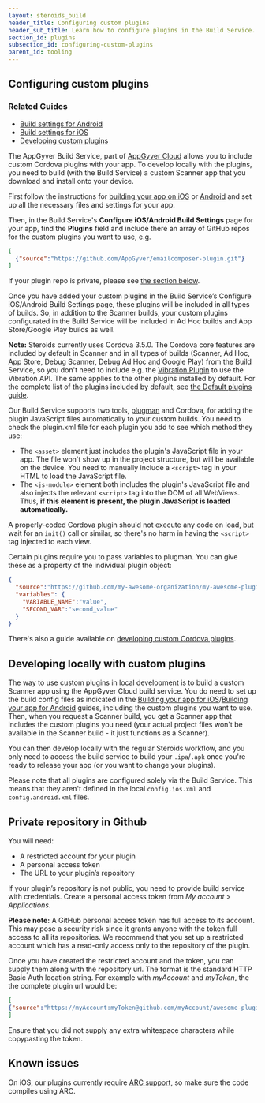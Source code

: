 ```yaml
---
layout: steroids_build
header_title: Configuring custom plugins
header_sub_title: Learn how to configure plugins in the Build Service.
section_id: plugins
subsection_id: configuring-custom-plugins
parent_id: tooling
---
```

<section class="docs-section" id="configuring-custom-plugins">

# Configuring custom plugins

### Related Guides
* [Build settings for Android][android-build-config]
* [Build settings for iOS][ios-build-config]
* [Developing custom plugins][developing-custom-plugins]

The AppGyver Build Service, part of [AppGyver Cloud](http://cloud.appgyver.com) allows you to include custom Cordova plugins with your app. To develop locally with the plugins, you need to build (with the Build Service) a custom Scanner app that you download and install onto your device.

First follow the instructions for [building your app on iOS][ios-build-config] or [Android][android-build-config] and set up all the necessary files and settings for your app.

Then, in the Build Service's **Configure iOS/Android Build Settings** page for your app, find the **Plugins** field and include there an array of GitHub repos for the custom plugins you want to use, e.g.

```json
[
  {"source":"https://github.com/AppGyver/emailcomposer-plugin.git"}
]
```

If your plugin repo is private, please see [the section below](#private_repository_in_github).

Once you have added your custom plugins in the Build Service’s Configure iOS/Android Build Settings page, these plugins will be included in all types of builds. So, in addition to the Scanner builds, your custom plugins configurated in the Build Service will be included in Ad Hoc builds and App Store/Google Play builds as well.

**Note:** Steroids currently uses Cordova 3.5.0. The Cordova core features are included by default in Scanner and in all types of builds (Scanner, Ad Hoc, App Store, Debug Scanner, Debug Ad Hoc and Google Play) from the Build Service, so you don't need to include e.g. the [Vibration Plugin](https://github.com/apache/cordova-plugin-vibration) to use the Vibration API. The same applies to the other plugins installed by default. For the complete list of the plugins included by default, see [the Default plugins guide][default-plugins].

Our Build Service supports two tools, [plugman](https://github.com/apache/cordova-plugman) and Cordova, for adding the plugin JavaScript files automatically to your custom builds. You need to check the plugin.xml file for each plugin you add to see which method they use:

* The `<asset>` element just includes the plugin's JavaScript file in your app. The file won't show up in the project structure, but will be available on the device. You need to manually include a `<script>` tag in your HTML to load the JavaScript file.
* The `<js-module>` element both includes the plugin's JavaScript file and also injects the relevant `<script>` tag into the DOM of all WebViews. Thus, **if this element is present, the plugin JavaScript is loaded automatically.**

A properly-coded Cordova plugin should not execute any code on load, but wait for an `init()` call or similar, so there's no harm in having the `<script>` tag injected to each view.

Certain plugins require you to pass variables to plugman. You can give these as a property of the individual plugin object:

```json
{
  "source":"https://github.com/my-awesome-organization/my-awesome-plugin.git",
  "variables": {
    "VARIABLE_NAME":"value",
    "SECOND_VAR":"second_value"
  }
}
```

There's also a guide available on [developing custom Cordova plugins][developing-custom-plugins].

## Developing locally with custom plugins

The way to use custom plugins in local development is to build a custom Scanner app using the AppGyver Cloud build service. You do need to set up the build config files as indicated in the [Building your app for iOS][ios-build-config]/[Building your app for Android][android-build-config] guides, including the custom plugins you want to use. Then, when you request a Scanner build, you get a Scanner app that includes the custom plugins you need (your actual project files won't be available in the Scanner build - it just functions as a Scanner).

You can then develop locally with the regular Steroids workflow, and you only need to access the build service to build your `.ipa`/`.apk` once you're ready to release your app (or you want to change your plugins).

Please note that all plugins are configured solely via the Build Service. This means that they aren't defined in the local `config.ios.xml` and `config.android.xml` files.

## <a id="private_repository_in_github"></a>Private repository in Github

You will need:

* A restricted account for your plugin
* A personal access token
* The URL to your plugin’s repository

If your plugin’s repository is not public, you need to provide build service with credentials.
Create a personal access token from *My account* > *Applications*.

**Please note:** A GitHub personal access token has full access to its account. This may pose a security risk since it grants anyone with the token full access to all its repositories. We recommend that you set up a restricted account which has a read-only access only to the repository of the plugin.

Once you have created the restricted account and the token, you can supply them along with the repository url. The format is the standard HTTP Basic Auth location string. For example with *myAccount* and *myToken*, the the complete plugin url would be:

```json
[
{"source":"https://myAccount:myToken@github.com/myAccount/awesome-plugin.git"}
]
```

Ensure that you did not supply any extra whitespace characters while copypasting the token.

## Known issues

On iOS, our plugins currently require [ARC support](https://developer.apple.com/library/ios/releasenotes/ObjectiveC/RN-TransitioningToARC/Introduction/Introduction.html), so make sure the code compiles using ARC.
</section>

[android-build-config]: /tooling/build-service/build-settings/build-settings-for-android/
[ios-build-config]: /tooling/build-service/build-settings/build-settings-for-ios/
[developing-custom-plugins]: /tooling/build-service/plugins/developing-custom-plugins/
[default-plugins]: /tooling/build-service/plugins/default-plugins/
[plugin-xml-spec]: http://cordova.apache.org/docs/en/3.5.0/plugin_ref_spec.md.html